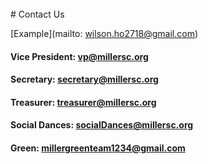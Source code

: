 <br />
<!--ask Maxwell for emails-->
# Contact Us

<!--#### President: <president@millersc.org>-->
[Example](mailto: wilson.ho2718@gmail.com)

#### Vice President: <vp@millersc.org>

#### Secretary: <secretary@millersc.org>

#### Treasurer: <treasurer@millersc.org>

#### Social Dances: <socialDances@millersc.org>

#### Green: <millergreenteam1234@gmail.com>
